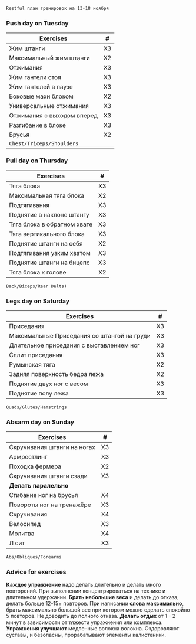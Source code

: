 `Restful план тренировок на 13-18 ноября`
### Push day on Tuesday 
Exercises | #
--- | :---:
Жим штанги | X3
Максимальный жим штанги | X2
Отжимания | X3
Жим гантели стоя | X3
Жим гантелей в паузе | X3
Боковые махи блоком | X2
Универсальные отжимания | X3
Отжимания с выходом вперед | X3
Разгибание в блоке | X3
Брусья | X2
`Chest/Triceps/Shoulders` | 

### Pull day on Thursday
Exercises | #
--- | :---:
Тяга блока | X3
Максимальная тяга блока | X2
Подтягивания | X3
Поднятие в наклоне штангу | X3
Тяга блока в обратном хвате | X3
Тяга вертикального блока | X3
Поднятие штанги на себя | X2
Подтягивания узким хватом | X3
Поднятие штанги на бицепс | X3
Тяга блока к голове | X2
`Back/Biceps/Rear Delts)`

### Legs day on Saturday
Exercises | #
--- | :---:
Приседания | X3
Максимальные Приседания со штангой на груди | X3
Длительное приседания с выставлением ног | X3
Сплит приседания | X3
Румынская тяга | X2
Задняя поверхность бедра лежа | X2
Поднятие двух ног с весом | X3
Поднятие полу лежа | X3
`Quads/Glutes/Hamstrings`

### Absarm day on Sunday
Exercises | #
--- | :---:
Скручивания штанги на ногах | X3
Армрестлинг | X3
Походка фермера | X2
Скручивания штанги сзади | X3
**Делать паралельно** | 
Сгибание ног на брусья | X4
Повороты ног на тренажёре | X3
Скручивания | X4
Велосипед | X3
Молитва | X4
Л сит | X3
`Abs/Obliques/Forearms`

### Advice for exercises
**Каждое упражнение** надо делать длительно и делать много повторений. При выполнении концентрироваться на технике и длительном удержании.
**Брать небольшие веса** и делать до отказа, делать больше 12-15+ повторов.
При написании **слова максимально**, брать максимально большой вес при котором можно сделать спокойно 5 повторов. Не доводить до полного отказа.
**Делать отдых** от 1 - 2 минут в зависимости от тяжести упражнения или комплекса.
**Упражнения улучшают** медленные волокна волокна. Оздоровляют суставы, и безопасны, прорабатывают элементы калистеники.